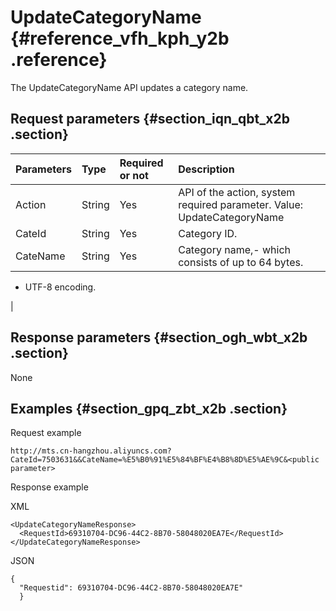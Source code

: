 # UpdateCategoryName {#reference_vfh_kph_y2b .reference}

The UpdateCategoryName API updates a category name.

## Request parameters {#section_iqn_qbt_x2b .section}

|Parameters|Type|Required or not|Description|
|:---------|:---|:--------------|:----------|
|Action|String|Yes|API of the action, system required parameter. Value: UpdateCategoryName|
|CateId|String|Yes|Category ID.|
|CateName|String|Yes|Category name,-   which consists of up to 64 bytes.
-   UTF-8 encoding.

|

## Response parameters {#section_ogh_wbt_x2b .section}

None

## Examples {#section_gpq_zbt_x2b .section}

Request example

```
http://mts.cn-hangzhou.aliyuncs.com?CateId=7503631&&CateName=%E5%B0%91%E5%84%BF%E4%B8%8D%E5%AE%9C&<public parameter>
```

Response example

XML

```
<UpdateCategoryNameResponse>
  <RequestId>69310704-DC96-44C2-8B70-58048020EA7E</RequestId>
</UpdateCategoryNameResponse>
```

JSON

```
{
  "Requestid": 69310704-DC96-44C2-8B70-58048020EA7E"
  }
```

